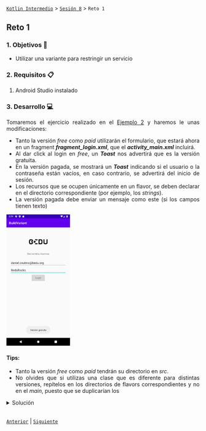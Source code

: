 [`Kotlin Intermedio`](../../Readme.md) > [`Sesión 8`](../Readme.md) > `Reto 1`
	
## Reto 1

<div style="text-align: justify;">

### 1. Objetivos :dart:

- Utilizar una variante para restringir un servicio

### 2. Requisitos :clipboard:

1. Android Studio instalado

### 3. Desarrollo :computer:

Tomaremos el ejercicio realizado en el [Ejemplo 2](../Sesion-08/Ejemplo-02) y haremos le unas modificaciones:

- Tanto la versión _free_ como _paid_ utilizarán el formulario, que estará ahora en un fragment ___fragment_login.xml___, que el ___activity_main.xml___ incluirá.
- Al dar click al login en _free_, un ___Toast___ nos advertirá que es la versión gratuita.
- En la versión pagada, se mostrará un ___Toast___ indicando si el usuario o la contraseña están vacíos, en caso contrario, se advertirá del inicio de sesión.
- Los recursos que se ocupen únicamente en un flavor, se deben declarar en el directorio correspondiente (por ejemplo, los _strings_).
- La versión pagada debe enviar un mensaje como este (si los campos tienen texto) 
 
 <img src="images/1.png" width="33%">
 

#### Tips:

- Tanto la versión _free_ como _paid_ tendrán su directorio en _src_.
- No olvides que si utilizas una clase que es diferente para distintas versiones, repítelos en los directorios de flavors correspondientes y no en el _main_, puesto que se duplicarían los 

<details><summary>Solución</summary>

en _free > java > org > bedu > buildvariant_, crear _LoginFragment.kt_

```kotlin
   class LoginFragment : Fragment() {

    override fun onCreateView(
        inflater: LayoutInflater,
        container: ViewGroup?,
        savedInstanceState: Bundle?
    ): View? {
        val view = inflater.inflate(R.layout.fragment_login, container, false)

        val loginButton = view?.findViewById<Button>(R.id.login_button)

        loginButton?.setOnClickListener {
            Toast.makeText(context,getString(R.string.free_version), Toast.LENGTH_SHORT).show()
        }
        return view
    }
}
```
en _free > res > values > strings.xml_

```xml
<resources>
    <string name="free_version">Versión gratuita</string>
</resources>
```
en _paid > java > org > bedu > buildvariant_, crear _LoginFragment.kt_

```kotlin
class LoginFragment : Fragment() {

    override fun onCreateView(
        inflater: LayoutInflater,
        container: ViewGroup?,
        savedInstanceState: Bundle?
    ): View? {
        val view = inflater.inflate(R.layout.fragment_login, container, false)

        val loginButton = view?.findViewById<Button>(R.id.login_button)
        val editUser = view?.findViewById<EditText>(R.id.edit_user)
        val editPassword = view?.findViewById<EditText>(R.id.edit_password)

        loginButton?.setOnClickListener {

            when {
                editUser?.text.toString() == "" -> {
                    Toast.makeText(context,getString(R.string.user_empty), Toast.LENGTH_SHORT).show()
                }
                editPassword?.text.toString() == "" -> {
                    Toast.makeText(context,getString(R.string.pass_empty), Toast.LENGTH_SHORT).show()
                }
                else -> {
                    Toast.makeText(context,getString(R.string.login_successful), Toast.LENGTH_SHORT).show()
                }
            }
        }
        return view
    }
}
```

en _paid > res > values > strings.xml_

```xml
<resources>
    <string name="user_empty">El campo usuario está vacío</string>
    <string name="pass_empty">El campo contraseña está vacío</string>
    <string name="login_successful">login exitoso</string>
</resources>
```


</details>
<br/>


[`Anterior`](../Ejemplo-02/Readme.md) | [`Siguiente`](../Ejemplo-03/Readme.md)




</div>

